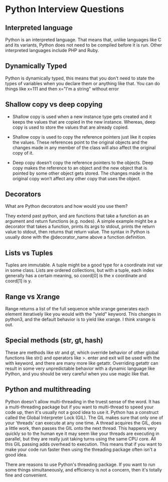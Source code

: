 # Python Interview Questions

## Interpreted language


Python is an interpreted language. That means that, unlike languages like C and its variants, Python does not need to be compiled before it is run. Other interpreted languages include PHP and Ruby.

## Dynamically Typed

Python is dynamically typed, this means that you don't need to state the types of variables when you declare them or anything like that. You can do things like x=111 and then x="I'm a string" without error

## Shallow copy vs deep copying

-   Shallow copy is used when a new instance type gets created and it keeps the values that are copied in the new instance. Whereas, deep copy is used to store the values that are already copied.   

-   Shallow copy is used to copy the reference pointers just like it copies the values. These references point to the original objects and the changes made in any member of the class will also affect the original copy of it.
- Deep copy doesn’t copy the reference pointers to the objects. Deep copy makes the reference to an object and the new object that is pointed by some other object gets stored. The changes made in the original copy won’t affect any other copy that uses the object.   

## Decorators
What are Python decorators and how would you use them?  

They extend past python, and are functions that take a function as an argument and return functions (e.g.  nodes). A simple example might be a decorator that takes a function, prints its args to stdout, prints the return value to stdout, then returns that return value. The syntax in Python is usually done with the @decorator_name above a function definition.  


## Lists vs Tuples
Tuples are immutable. A tuple might be a good type for a coordinate inst var in some class. Lists are ordered collections, but with a tuple, each index generally has a certain meaning, so coord[0] is the x coordinate and coord[1] is y.


## Range vs Xrange
Range returns a list of the full sequence while xrange generates each element iteratively like you would with the "yield" keyword. This changes in python3, and the default behavior is to yield like xrange. I think xrange is out.


## Special methods (str, gt, hash)

These are methods like str and gt, which override behavior of other global functions like str() and operators like >. enter and exit will be used with the with keyword, and there are many more like getattr. Overriding getattr can result in some very unpredictable behavior with a dynamic language like Python, and you should be very careful when you use magic like that.


## Python and multithreading

Python doesn't allow multi-threading in the truest sense of the word. It has a multi-threading package but if you want to multi-thread to speed your code up, then it's usually not a good idea to use it. Python has a construct called the Global Interpreter Lock (GIL). The GIL makes sure that only one of your 'threads' can execute at any one time. A thread acquires the GIL, does a little work, then passes the GIL onto the next thread. This happens very quickly so to the human eye it may seem like your threads are executing in parallel, but they are really just taking turns using the same CPU core. All this GIL passing adds overhead to execution. This means that if you want to make your code run faster then using the threading package often isn't a good idea.  

There are reasons to use Python's threading package. If you want to run some things simultaneously, and efficiency is not a concern, then it's totally fine and convenient. 
